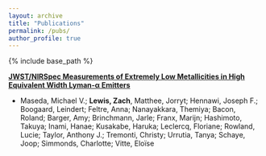 ```yaml
---
layout: archive
title: "Publications"
permalink: /pubs/
author_profile: true
---
```


{% include base_path %}

[**JWST/NIRSpec Measurements of Extremely Low Metallicities in High Equivalent Width Lyman-α Emitters**](https://ui.adsabs.harvard.edu/abs/2023arXiv230408511M/abstract)

* Maseda, Michael V.; **Lewis, Zach**, Matthee, Jorryt; Hennawi, Joseph F.; Boogaard, Leindert; Feltre, Anna; Nanayakkara, Themiya; Bacon, Roland; Barger, Amy; Brinchmann, Jarle; Franx, Marijn; Hashimoto, Takuya; Inami, Hanae; Kusakabe, Haruka; Leclercq, Floriane; Rowland, Lucie; Taylor, Anthony J.; Tremonti, Christy; Urrutia, Tanya; Schaye, Joop; Simmonds, Charlotte; Vitte, Eloïse
